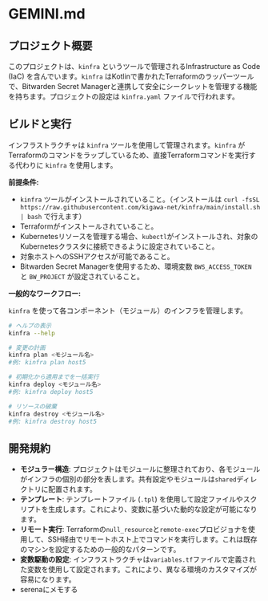 # GEMINI.md

## プロジェクト概要

このプロジェクトは、`kinfra` というツールで管理されるInfrastructure as Code (IaC) を含んでいます。`kinfra` はKotlinで書かれたTerraformのラッパーツールで、Bitwarden Secret Managerと連携して安全にシークレットを管理する機能を持ちます。プロジェクトの設定は `kinfra.yaml` ファイルで行われます。

## ビルドと実行

インフラストラクチャは `kinfra` ツールを使用して管理されます。`kinfra` がTerraformのコマンドをラップしているため、直接Terraformコマンドを実行する代わりに `kinfra` を使用します。

**前提条件:**
- `kinfra` ツールがインストールされていること。（インストールは `curl -fsSL https://raw.githubusercontent.com/kigawa-net/kinfra/main/install.sh | bash` で行えます）
- Terraformがインストールされていること。
- Kubernetesリソースを管理する場合、`kubectl`がインストールされ、対象のKubernetesクラスタに接続できるように設定されていること。
- 対象ホストへのSSHアクセスが可能であること。
- Bitwarden Secret Managerを使用するため、環境変数 `BWS_ACCESS_TOKEN` と `BW_PROJECT` が設定されていること。

**一般的なワークフロー:**

`kinfra` を使って各コンポーネント（モジュール）のインフラを管理します。

```bash
# ヘルプの表示
kinfra --help

# 変更の計画
kinfra plan <モジュール名>
#例: kinfra plan host5

# 初期化から適用までを一括実行
kinfra deploy <モジュール名>
#例: kinfra deploy host5

# リソースの破棄
kinfra destroy <モジュール名>
#例: kinfra destroy host5
```

## 開発規約

- **モジュラー構造**: プロジェクトはモジュールに整理されており、各モジュールがインフラの個別の部分を表します。共有設定やモジュールは`shared`ディレクトリに配置されます。
- **テンプレート**: テンプレートファイル (`.tpl`) を使用して設定ファイルやスクリプトを生成します。これにより、変数に基づいた動的な設定が可能になります。
- **リモート実行**: Terraformの`null_resource`と`remote-exec`プロビジョナを使用して、SSH経由でリモートホスト上でコマンドを実行します。これは既存のマシンを設定するための一般的なパターンです。
- **変数駆動の設定**: インフラストラクチャは`variables.tf`ファイルで定義された変数を使用して設定されます。これにより、異なる環境のカスタマイズが容易になります。
- serenaにメモする